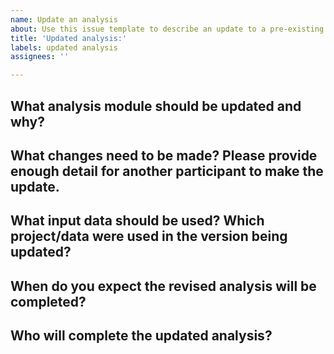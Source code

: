 ```yaml
---
name: Update an analysis
about: Use this issue template to describe an update to a pre-existing analysis module
title: 'Updated analysis:'
labels: updated analysis
assignees: ''

---
```


<!--Hi there! Please take a moment to fill out the template below.-->

<!-- Check all those that apply or remove this section if it is not applicable.-->

## What analysis module should be updated and why?




## What changes need to be made? Please provide enough detail for another participant to make the update.




## What input data should be used? Which project/data were used in the version being updated?




## When do you expect the revised analysis will be completed?




## Who will complete the updated analysis?



